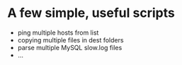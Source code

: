 # A few simple, useful scripts

* ping multiple hosts from list
* copying multiple files in dest folders
* parse multiple MySQL slow.log files
* ...
